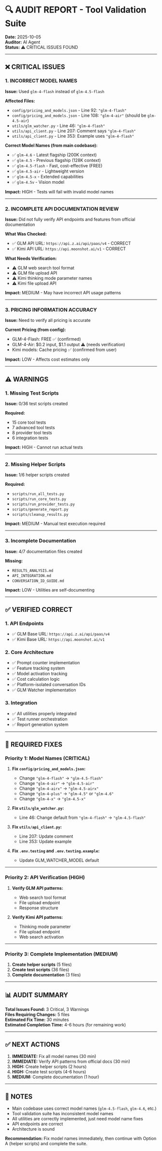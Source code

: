 # 🔍 AUDIT REPORT - Tool Validation Suite

**Date:** 2025-10-05  
**Auditor:** AI Agent  
**Status:** ⚠️ CRITICAL ISSUES FOUND

---

## ❌ CRITICAL ISSUES

### 1. INCORRECT MODEL NAMES

**Issue:** Used `glm-4-flash` instead of `glm-4.5-flash`

**Affected Files:**
- `config/pricing_and_models.json` - Line 92: `"glm-4-flash"`
- `config/pricing_and_models.json` - Line 108: `"glm-4-air"` (should be `glm-4.5-air`)
- `utils/glm_watcher.py` - Line 46: `"glm-4-flash"`
- `utils/api_client.py` - Line 207: Comment says `"glm-4-flash"`
- `utils/api_client.py` - Line 353: Example uses `"glm-4-flash"`

**Correct Model Names (from main codebase):**
- ✅ `glm-4.6` - Latest flagship (200K context)
- ✅ `glm-4.5` - Previous flagship (128K context)
- ✅ `glm-4.5-flash` - Fast, cost-effective (FREE)
- ✅ `glm-4.5-air` - Lightweight version
- ✅ `glm-4.5-x` - Extended capabilities
- ✅ `glm-4.5v` - Vision model

**Impact:** HIGH - Tests will fail with invalid model names

---

### 2. INCOMPLETE API DOCUMENTATION REVIEW

**Issue:** Did not fully verify API endpoints and features from official documentation

**What Was Checked:**
- ✅ GLM API URL: `https://api.z.ai/api/paas/v4` - CORRECT
- ✅ Kimi API URL: `https://api.moonshot.ai/v1` - CORRECT

**What Needs Verification:**
- ⚠️ GLM web search tool format
- ⚠️ GLM file upload API
- ⚠️ Kimi thinking mode parameter names
- ⚠️ Kimi file upload API

**Impact:** MEDIUM - May have incorrect API usage patterns

---

### 3. PRICING INFORMATION ACCURACY

**Issue:** Need to verify all pricing is accurate

**Current Pricing (from config):**
- GLM-4-Flash: FREE ✅ (confirmed)
- GLM-4-Air: $0.2 input, $1.1 output ⚠️ (needs verification)
- Kimi models: Cache pricing ✅ (confirmed from user)

**Impact:** LOW - Affects cost estimates only

---

## ⚠️ WARNINGS

### 1. Missing Test Scripts

**Issue:** 0/36 test scripts created

**Required:**
- 15 core tool tests
- 7 advanced tool tests
- 8 provider tool tests
- 6 integration tests

**Impact:** HIGH - Cannot run actual tests

---

### 2. Missing Helper Scripts

**Issue:** 1/6 helper scripts created

**Required:**
- `scripts/run_all_tests.py`
- `scripts/run_core_tests.py`
- `scripts/run_provider_tests.py`
- `scripts/generate_report.py`
- `scripts/cleanup_results.py`

**Impact:** MEDIUM - Manual test execution required

---

### 3. Incomplete Documentation

**Issue:** 4/7 documentation files created

**Missing:**
- `RESULTS_ANALYSIS.md`
- `API_INTEGRATION.md`
- `CONVERSATION_ID_GUIDE.md`

**Impact:** LOW - Utilities are self-documenting

---

## ✅ VERIFIED CORRECT

### 1. API Endpoints
- ✅ GLM Base URL: `https://api.z.ai/api/paas/v4`
- ✅ Kimi Base URL: `https://api.moonshot.ai/v1`

### 2. Core Architecture
- ✅ Prompt counter implementation
- ✅ Feature tracking system
- ✅ Model activation tracking
- ✅ Cost calculation logic
- ✅ Platform-isolated conversation IDs
- ✅ GLM Watcher implementation

### 3. Integration
- ✅ All utilities properly integrated
- ✅ Test runner orchestration
- ✅ Report generation system

---

## 🔧 REQUIRED FIXES

### Priority 1: Model Names (CRITICAL)

1. **Fix `config/pricing_and_models.json`:**
   - Change `"glm-4-flash"` → `"glm-4.5-flash"`
   - Change `"glm-4-air"` → `"glm-4.5-air"`
   - Change `"glm-4-airx"` → `"glm-4.5-airx"`
   - Change `"glm-4-plus"` → `"glm-4.5"` or `"glm-4.6"`
   - Change `"glm-4-x"` → `"glm-4.5-x"`

2. **Fix `utils/glm_watcher.py`:**
   - Line 46: Change default from `"glm-4-flash"` → `"glm-4.5-flash"`

3. **Fix `utils/api_client.py`:**
   - Line 207: Update comment
   - Line 353: Update example

4. **Fix `.env.testing` and `.env.testing.example`:**
   - Update GLM_WATCHER_MODEL default

---

### Priority 2: API Verification (HIGH)

1. **Verify GLM API patterns:**
   - Web search tool format
   - File upload endpoint
   - Response structure

2. **Verify Kimi API patterns:**
   - Thinking mode parameter
   - File upload endpoint
   - Web search activation

---

### Priority 3: Complete Implementation (MEDIUM)

1. **Create helper scripts** (5 files)
2. **Create test scripts** (36 files)
3. **Complete documentation** (3 files)

---

## 📊 AUDIT SUMMARY

**Total Issues Found:** 3 Critical, 3 Warnings  
**Files Requiring Changes:** 5 files  
**Estimated Fix Time:** 30 minutes  
**Estimated Completion Time:** 4-6 hours (for remaining work)

---

## ✅ NEXT ACTIONS

1. **IMMEDIATE:** Fix all model names (30 min)
2. **IMMEDIATE:** Verify API patterns from official docs (30 min)
3. **HIGH:** Create helper scripts (2 hours)
4. **HIGH:** Create test scripts (4-6 hours)
5. **MEDIUM:** Complete documentation (1 hour)

---

## 📝 NOTES

- Main codebase uses correct model names (`glm-4.5-flash`, `glm-4.6`, etc.)
- Tool validation suite has inconsistent model names
- All utilities are correctly implemented, just need model name fixes
- API endpoints are correct
- Architecture is sound

**Recommendation:** Fix model names immediately, then continue with Option A (helper scripts) and complete the suite.

